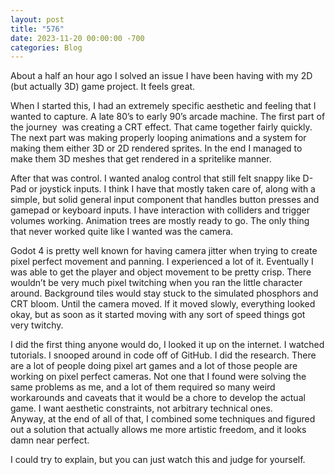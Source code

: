 ```yaml
---
layout: post
title: "576"
date: 2023-11-20 00:00:00 -700
categories: Blog
---
```


About a half an hour ago I solved an issue I have been having with my 2D (but actually 3D) game project. It feels great.

When I started this, I had an extremely specific aesthetic and feeling that I wanted to capture. A late 80’s to early 90’s arcade machine. The first part of the journey  was creating a CRT effect. That came together fairly quickly. The next part was making properly looping animations and a system for making them either 3D or 2D rendered sprites. In the end I managed to make them 3D meshes that get rendered in a spritelike manner.

After that was control. I wanted analog control that still felt snappy like D-Pad or joystick inputs. I think I have that mostly taken care of, along with a simple, but solid general input component that handles button presses and gamepad or keyboard inputs. I have interaction with colliders and trigger volumes working. Animation trees are mostly ready to go. The only thing that never worked quite like I wanted was the camera.

Godot 4 is pretty well known for having camera jitter when trying to create pixel perfect movement and panning. I experienced a lot of it. Eventually I was able to get the player and object movement to be pretty crisp. There wouldn’t be very much pixel twitching when you ran the little character around. Background tiles would stay stuck to the simulated phosphors and CRT bloom. Until the camera moved. If it moved slowly, everything looked okay, but as soon as it started moving with any sort of speed things got very twitchy.

I did the first thing anyone would do, I looked it up on the internet. I watched tutorials. I snooped around in code off of GitHub. I did the research. There are a lot of people doing pixel art games and a lot of those people are working on pixel perfect cameras. Not one that I found were solving the same problems as me, and a lot of them required so many weird workarounds and caveats that it would be a chore to develop the actual game. I want aesthetic constraints, not arbitrary technical ones.  
Anyway, at the end of all of that, I combined some techniques and figured out a solution that actually allows me more artistic freedom, and it looks damn near perfect.

I could try to explain, but you can just watch this and judge for yourself.

​
